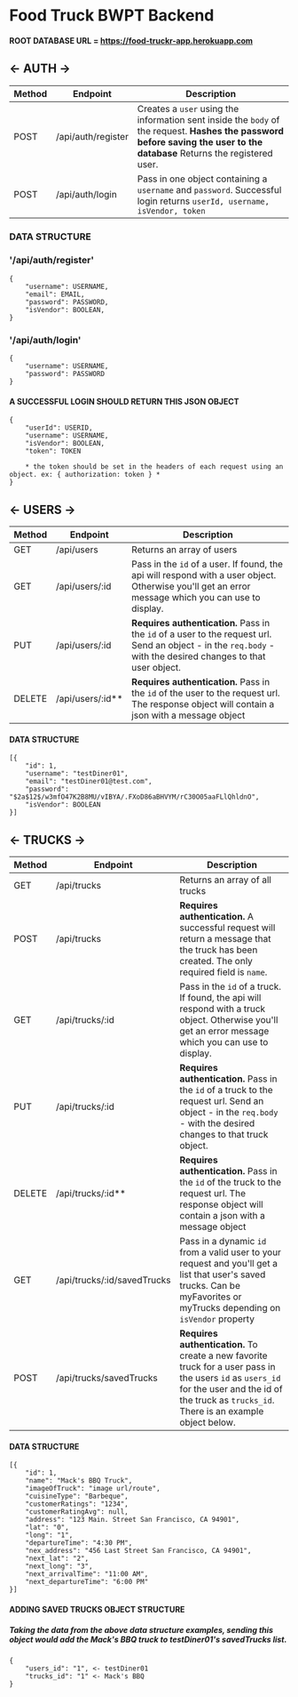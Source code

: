 # Food Truck BWPT Backend

#### ROOT DATABASE URL = https://food-truckr-app.herokuapp.com

## <- AUTH ->

| Method | Endpoint           | Description                                                                                                                                                               |
| ------ | ------------------ | ------------------------------------------------------------------------------------------------------------------------------------------------------------------------- |
| POST   | /api/auth/register | Creates a `user` using the information sent inside the `body` of the request. **Hashes the password before saving the user to the database** Returns the registered user. |
| POST   | /api/auth/login    | Pass in one object containing a `username` and `password`. Successful login returns `userId, username, isVendor, token`                                                   |

### DATA STRUCTURE

### '/api/auth/register'

    {
        "username": USERNAME,
        "email": EMAIL,
        "password": PASSWORD,
        "isVendor": BOOLEAN,
    }

### '/api/auth/login'

    {
        "username": USERNAME,
        "password": PASSWORD
    }

#### A SUCCESSFUL LOGIN SHOULD RETURN THIS JSON OBJECT

    {
        "userId": USERID,
        "username": USERNAME,
        "isVendor": BOOLEAN,
        "token": TOKEN

        * the token should be set in the headers of each request using an object. ex: { authorization: token } *
    }

## <- USERS ->

| Method | Endpoint           | Description                                                                                                                                                    |
| ------ | ------------------ | -------------------------------------------------------------------------------------------------------------------------------------------------------------- |
| GET    | /api/users         | Returns an array of users                                                                                                                                      |
| GET    | /api/users/:id     | Pass in the `id` of a user. If found, the api will respond with a user object. Otherwise you'll get an error message which you can use to display.             |
| PUT    | /api/users/:id     | **Requires authentication.** Pass in the `id` of a user to the request url. Send an object - in the `req.body` - with the desired changes to that user object. |
| DELETE | /api/users/:id\*\* | **Requires authentication.** Pass in the `id` of the user to the request url. The response object will contain a json with a message object                    |

#### DATA STRUCTURE

    [{
        "id": 1,
        "username": "testDiner01",
        "email": "testDiner01@test.com",
        "password": "$2a$12$/w3mfO47K2B8MU/vIBYA/.FXoD86aBHVYM/rC30O05aaFLlQhldnO",
        "isVendor": BOOLEAN
    }]

## <- TRUCKS ->

| Method | Endpoint                    | Description                                                                                                                                                                                        |
| ------ | --------------------------- | -------------------------------------------------------------------------------------------------------------------------------------------------------------------------------------------------- |
| GET    | /api/trucks                 | Returns an array of all trucks                                                                                                                                                                     |  |
| POST   | /api/trucks                 | **Requires authentication.** A successful request will return a message that the truck has been created. The only required field is `name`.                                                        |
| GET    | /api/trucks/:id             | Pass in the `id` of a truck. If found, the api will respond with a truck object. Otherwise you'll get an error message which you can use to display.                                               |
| PUT    | /api/trucks/:id             | **Requires authentication.** Pass in the `id` of a truck to the request url. Send an object - in the `req.body` - with the desired changes to that truck object.                                   |
| DELETE | /api/trucks/:id\*\*         | **Requires authentication.** Pass in the `id` of the truck to the request url. The response object will contain a json with a message object                                                       |
| GET    | /api/trucks/:id/savedTrucks | Pass in a dynamic `id` from a valid user to your request and you'll get a list that user's saved trucks. Can be myFavorites or myTrucks depending on `isVendor` property                           |  |
| POST   | /api/trucks/savedTrucks     | **Requires authentication.** To create a new favorite truck for a user pass in the users `id` as `users_id` for the user and the id of the truck as `trucks_id`. There is an example object below. |

#### DATA STRUCTURE


    [{
        "id": 1,
        "name": "Mack's BBQ Truck",
        "imageOfTruck": "image url/route",
        "cuisineType": "Barbeque",
        "customerRatings": "1234",
        "customerRatingAvg": null,
        "address": "123 Main. Street San Francisco, CA 94901",
        "lat": "0",
        "long": "1",
        "departureTime": "4:30 PM",
        "nex_address": "456 Last Street San Francisco, CA 94901",
        "next_lat": "2",
        "next_long": "3",
        "next_arrivalTime": "11:00 AM",
        "next_departureTime": "6:00 PM"
    }]

#### ADDING SAVED TRUCKS OBJECT STRUCTURE

##### Taking the data from the above data structure examples, sending this object would add the Mack's BBQ truck to testDiner01's savedTrucks list.

    {
        "users_id": "1", <- testDiner01
        "trucks_id": "1" <- Mack's BBQ
    }
